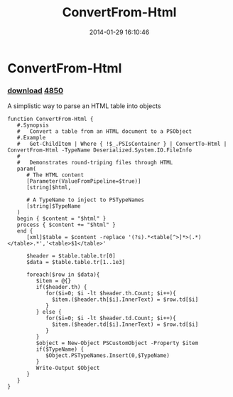 ﻿---
pid:            4849
parent:         0
children:       4850
poster:         Joel Bennett
title:          ConvertFrom-Html
date:           2014-01-29 16:10:46
description:    A simplistic way to parse an HTML table into objects
format:         posh
---

# ConvertFrom-Html

### [download](4849.ps1)  [4850](4850.md)

A simplistic way to parse an HTML table into objects

```posh
function ConvertFrom-Html {
   #.Synopsis
   #   Convert a table from an HTML document to a PSObject
   #.Example
   #   Get-ChildItem | Where { !$_.PSIsContainer } | ConvertTo-Html | ConvertFrom-Html -TypeName Deserialized.System.IO.FileInfo
   #
   #   Demonstrates round-triping files through HTML
   param(
      # The HTML content
      [Parameter(ValueFromPipeline=$true)]
      [string]$html,

      # A TypeName to inject to PSTypeNames 
      [string]$TypeName
   )
   begin { $content = "$html" }
   process { $content += "$html" }
   end {
      [xml]$table = $content -replace '(?s).*<table[^>]*>(.*)</table>.*','<table>$1</table>'

      $header = $table.table.tr[0]  
      $data = $table.table.tr[1..1e3]

      foreach($row in $data){ 
         $item = @{}
         if($header.th) {
            for($i=0; $i -lt $header.th.Count; $i++){
              $item.($header.th[$i].InnerText) = $row.td[$i]
            }
         } else {
            for($i=0; $i -lt $header.td.Count; $i++){
              $item.($header.td[$i].InnerText) = $row.td[$i]
            }
         }
         $object = New-Object PSCustomObject -Property $item 
         if($TypeName) {
            $Object.PSTypeNames.Insert(0,$TypeName)
         }
         Write-Output $Object
      }
   }
}
```
